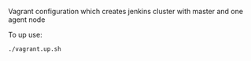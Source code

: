 Vagrant configuration which creates jenkins cluster with master and one agent node

To up use:

```
./vagrant.up.sh
```
